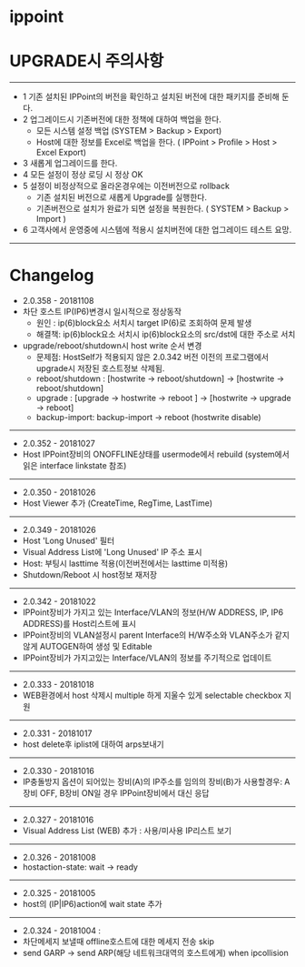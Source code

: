 # ippoint
# UPGRADE시 주의사항
-----
* 1 기존 설치된 IPPoint의 버전을 확인하고 설치된 버전에 대한 패키지를 준비해 둔다.
* 2 업그레이드시 기존버전에 대한 정책에 대하여 백업을 한다. 
    * 모든 시스템 설정 백업 (SYSTEM >  Backup > Export) 
    * Host에 대한 정보를 Excel로 백업을 한다. ( IPPoint > Profile > Host > Excel Export)
* 3 새롭게 업그레이드를 한다. 
* 4 모든 설정이 정상 로딩 시 정상 OK
* 5 설정이 비정상적으로 올라온경우에는 이전버전으로 rollback
    * 기존 설치된 버전으로 새롭게 Upgrade를 실행한다. 
    * 기존버전으로 설치가 완료가 되면 설정을 복원한다. ( SYSTEM > Backup > Import )
* 6 고객사에서 운영중에 시스템에 적용시 설치버전에 대한 업그레이드 테스트 요망.
-----
# Changelog
* 2.0.358 - 20181108
* 차단 호스트 IP(IP6)변경시 일시적으로 정상동작
    * 원인 : ip(6)block요소 서치시 target IP(6)로 조회하여 문제 발생 
    * 해결책: ip(6)block요소 서치시 ip(6)block요소의 src/dst에 대한 주소로 서치
* upgrade/reboot/shutdown시 host write 순서 변경
    * 문제점: HostSelf가 적용되지 않은 2.0.342 버전 이전의 프로그램에서 upgrade시 저장된 호스트정보 삭제됨.
    * reboot/shutdown : [hostwrite -> reboot/shutdown] -> [hostwrite -> reboot/shutdown]
    * upgrade : [upgrade -> hostwrite -> reboot ] -> [hostwrite -> upgrade -> reboot]
    * backup-import: backup-import -> reboot (hostwrite disable)
-----
* 2.0.352 - 20181027
 * Host IPPoint장비의 ONOFFLINE상태를 usermode에서 rebuild 
   (system에서 읽은 interface linkstate 참조)
-----
* 2.0.350 - 20181026
 * Host Viewer 추가 (CreateTime, RegTime, LastTime)
-----
* 2.0.349 - 20181026
 * Host 'Long Unused' 필터 
 * Visual Address List에 'Long Unused' IP 주소 표시
 * Host: 부팅시 lasttime 적용(이전버전에서는 lasttime 미적용)
 * Shutdown/Reboot 시 host정보 재저장
-----
* 2.0.342 - 20181022
 * IPPoint장비가 가지고 있는 Interface/VLAN의 정보(H/W ADDRESS, IP, IP6 ADDRESS)를 Host리스트에 표시
 * IPPoint장비의 VLAN설정시 parent Interface의 H/W주소와 VLAN주소가 같지 않게 AUTOGEN하여 생성 및 Editable
 * IPPoint장비가 가지고있는 Interface/VLAN의 정보를 주기적으로 업데이트
-----
* 2.0.333 - 20181018
 * WEB환경에서 host 삭제시 multiple 하게 지울수 있게 selectable checkbox 지원
-----
* 2.0.331 - 20181017
 * host delete후 iplist에 대하여 arps보내기
-----
* 2.0.330 - 20181016
 * IP충돌방지 옵션이 되어있는 장비(A)의 IP주소를 임의의 장비(B)가 사용할경우: A장비 OFF, B장비 ON일 경우 IPPoint장비에서 대신 응답
-----
* 2.0.327 - 20181016
 * Visual Address List (WEB) 추가 : 사용/미사용 IP리스트 보기 
-----
* 2.0.326 - 20181008
 * hostaction-state: wait -> ready
-----
* 2.0.325 - 20181005
 * host의 (IP|IP6)action에 wait state 추가
-----
* 2.0.324 - 20181004 : 
 * 차단메세지 보낼때 offline호스트에 대한 메세지 전송 skip
 * send GARP -> send ARP(해당 네트워크대역의 호스트에게) when ipcollision


